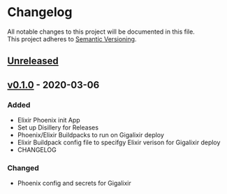 # Changelog
All notable changes to this project will be documented in this file.  
This project adheres to [Semantic Versioning](https://semver.org/spec/v2.0.0.html).

## [Unreleased]

## [v0.1.0] - 2020-03-06
### Added
- Elixir Phoenix init App
- Set up Disillery for Releases
- Phoenix/Elixir Buildpacks to run on Gigalixir deploy
- Elixir Buildpack config file to specifgy Elixir verison for Gigalixir deploy
- CHANGELOG

### Changed
- Phoenix config and secrets for Gigalixir


[Unreleased]: https://github.com/tomkonidas/pebl/compare/v0.1.0...HEAD
[v0.1.0]: https://github.com/tomkonidas/pebl/releases/tag/v0.1.0
